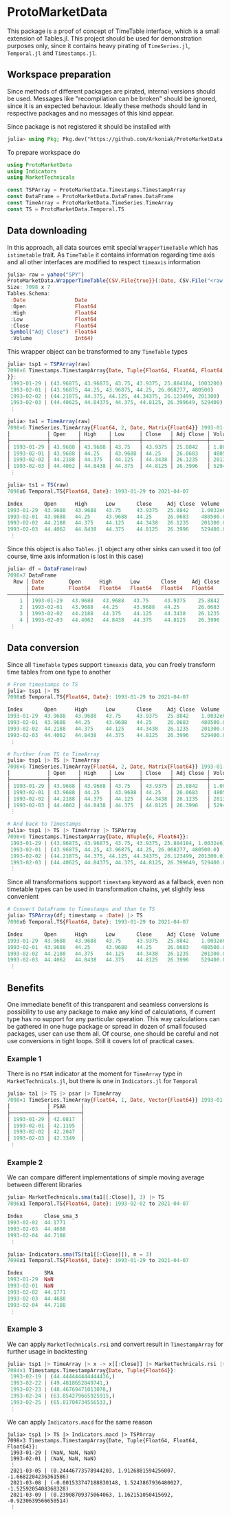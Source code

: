 # ProtoMarketData


This package is a proof of concept of TimeTable interface, which is a small extension of Tables.jl. This project should be used for demonstration purposes only, since it contains heavy pirating of `TimeSeries.jl`, `Temporal.jl` and `Timestamps.jl`.

## Workspace preparation

Since methods of different packages are pirated, internal versions should be used. Messages like "recompilation can be broken" should be ignored, since it is an expected behaviour. Ideally these methods should land in respective packages and no messages of this kind appear.

Since package is not registered it should be installed with

```julia
julia> using Pkg; Pkg.dev("https://github.com/Arkoniak/ProtoMarketData.jl")
```

To prepare workspace do 

```julia
using ProtoMarketData
using Indicators
using MarketTechnicals

const TSPArray = ProtoMarketData.Timestamps.TimestampArray
const DataFrame = ProtoMarketData.DataFrames.DataFrame
const TimeArray = ProtoMarketData.TimeSeries.TimeArray
const TS = ProtoMarketData.Temporal.TS
```

## Data downloading

In this approach, all data sources emit special `WrapperTimeTable` which has `istimetable` trait. As `TimeTable` it contains information regarding time axis and all other interfaces are modified to respect `timeaxis` information

```julia
julia> raw = yahoo("SPY")
ProtoMarketData.WrapperTimeTable{CSV.File{true}}(:Date, CSV.File("<raw buffer>"):
Size: 7098 x 7
Tables.Schema:
 :Date                Date
 :Open                Float64
 :High                Float64
 :Low                 Float64
 :Close               Float64
 Symbol("Adj Close")  Float64
 :Volume              Int64)
```

This wrapper object can be transformed to any `TimeTable` types

```julia
julia> tsp1 = TSPArray(raw)
7098×6 Timestamps.TimestampArray{Date, Tuple{Float64, Float64, Float64, Float64, Float64, Int64
}}:
 1993-01-29 | (43.96875, 43.96875, 43.75, 43.9375, 25.884184, 1003200)
 1993-02-01 | (43.96875, 44.25, 43.96875, 44.25, 26.068277, 480500)
 1993-02-02 | (44.21875, 44.375, 44.125, 44.34375, 26.123499, 201300)
 1993-02-03 | (44.40625, 44.84375, 44.375, 44.8125, 26.399649, 529400)
 ⋮

julia> ta1 = TimeArray(raw)
7098×6 TimeSeries.TimeArray{Float64, 2, Date, Matrix{Float64}} 1993-01-29 to 2021-04-07
│            │ Open    │ High    │ Low     │ Close   │ Adj Close │ Volume     │
├────────────┼─────────┼─────────┼─────────┼─────────┼───────────┼────────────┤
│ 1993-01-29 │ 43.9688 │ 43.9688 │ 43.75   │ 43.9375 │ 25.8842   │ 1.0032e6   │
│ 1993-02-01 │ 43.9688 │ 44.25   │ 43.9688 │ 44.25   │ 26.0683   │ 480500.0   │
│ 1993-02-02 │ 44.2188 │ 44.375  │ 44.125  │ 44.3438 │ 26.1235   │ 201300.0   │
│ 1993-02-03 │ 44.4062 │ 44.8438 │ 44.375  │ 44.8125 │ 26.3996   │ 529400.0   │
 ⋮

julia> ts1 = TS(raw)
7098x6 Temporal.TS{Float64, Date}: 1993-01-29 to 2021-04-07

Index       Open      High      Low       Close     Adj Close  Volume
1993-01-29  43.9688   43.9688   43.75     43.9375   25.8842    1.0032e6
1993-02-01  43.9688   44.25     43.9688   44.25     26.0683    480500.0
1993-02-02  44.2188   44.375    44.125    44.3438   26.1235    201300.0
1993-02-03  44.4062   44.8438   44.375    44.8125   26.3996    529400.0
 ⋮
```

Since this object is also `Tables.jl` object any other sinks can used it too (of course, time axis information is lost in this case)

```julia
julia> df = DataFrame(raw)
7098×7 DataFrame
  Row │ Date        Open      High      Low       Close     Adj Close  Volume
      │ Date        Float64   Float64   Float64   Float64   Float64    Int64
──────┼──────────────────────────────────────────────────────────────────────────
    1 │ 1993-01-29   43.9688   43.9688   43.75     43.9375    25.8842    1003200
    2 │ 1993-02-01   43.9688   44.25     43.9688   44.25      26.0683     480500
    3 │ 1993-02-02   44.2188   44.375    44.125    44.3438    26.1235     201300
    4 │ 1993-02-03   44.4062   44.8438   44.375    44.8125    26.3996     529400
 ⋮
```

## Data conversion

Since all `TimeTable` types support `timeaxis` data, you can freely transform time tables from one type to another

```julia
# From timestamps to TS
julia> tsp1 |> TS
7098x6 Temporal.TS{Float64, Date}: 1993-01-29 to 2021-04-07

Index       Open      High      Low       Close     Adj Close  Volume
1993-01-29  43.9688   43.9688   43.75     43.9375   25.8842    1.0032e6
1993-02-01  43.9688   44.25     43.9688   44.25     26.0683    480500.0
1993-02-02  44.2188   44.375    44.125    44.3438   26.1235    201300.0
1993-02-03  44.4062   44.8438   44.375    44.8125   26.3996    529400.0
 ⋮

# Further from TS to TimeArray
julia> tsp1 |> TS |> TimeArray
7098×6 TimeSeries.TimeArray{Float64, 2, Date, Matrix{Float64}} 1993-01-29 to 2021-04-07
│            │ Open    │ High    │ Low     │ Close   │ Adj Close │ Volume     │
├────────────┼─────────┼─────────┼─────────┼─────────┼───────────┼────────────┤
│ 1993-01-29 │ 43.9688 │ 43.9688 │ 43.75   │ 43.9375 │ 25.8842   │ 1.0032e6   │
│ 1993-02-01 │ 43.9688 │ 44.25   │ 43.9688 │ 44.25   │ 26.0683   │ 480500.0   │
│ 1993-02-02 │ 44.2188 │ 44.375  │ 44.125  │ 44.3438 │ 26.1235   │ 201300.0   │
│ 1993-02-03 │ 44.4062 │ 44.8438 │ 44.375  │ 44.8125 │ 26.3996   │ 529400.0   │
 ⋮

# And back to Timestamps
julia> tsp1 |> TS |> TimeArray |> TSPArray
7098×6 Timestamps.TimestampArray{Date, NTuple{6, Float64}}:
 1993-01-29 | (43.96875, 43.96875, 43.75, 43.9375, 25.884184, 1.0032e6)
 1993-02-01 | (43.96875, 44.25, 43.96875, 44.25, 26.068277, 480500.0)
 1993-02-02 | (44.21875, 44.375, 44.125, 44.34375, 26.123499, 201300.0)
 1993-02-03 | (44.40625, 44.84375, 44.375, 44.8125, 26.399649, 529400.0)
 ⋮
```

Since all transformations support `timestamp` keyword as a fallback, even non timetable types can be used in transformation chains, yet slightly less convenient

```julia
# Convert DataFrame to Timestamps and than to TS
julia> TSPArray(df; timestamp = :Date) |> TS
7098x6 Temporal.TS{Float64, Date}: 1993-01-29 to 2021-04-07

Index       Open      High      Low       Close     Adj Close  Volume
1993-01-29  43.9688   43.9688   43.75     43.9375   25.8842    1.0032e6
1993-02-01  43.9688   44.25     43.9688   44.25     26.0683    480500.0
1993-02-02  44.2188   44.375    44.125    44.3438   26.1235    201300.0
1993-02-03  44.4062   44.8438   44.375    44.8125   26.3996    529400.0
 ⋮

```

## Benefits

One immediate benefit of this transparent and seamless conversions is possibility to use any package to make any kind of calculations, if current type has no support for any particular operation. This way calculations can be gathered in one huge package or spread in dozen of small focused packages, user can use them all. Of course, one should be careful and not use conversions in tight loops. Still it covers lot of practical cases.

### Example 1

There is no `PSAR` indicator at the moment for `TimeArray` type in `MarketTechnicals.jl`, but there is one in `Indicators.jl` for `Temporal`

```julia
julia> ta1 |> TS |> psar |> TimeArray
7098×1 TimeSeries.TimeArray{Float64, 1, Date, Vector{Float64}} 1993-01-29 to 2021-04-07
│            │ PSAR     │
├────────────┼──────────┤
│ 1993-01-29 │ 42.0817  │
│ 1993-02-01 │ 42.1195  │
│ 1993-02-02 │ 42.2047  │
│ 1993-02-03 │ 42.3349  │
 ⋮
```

### Example 2
We can compare different implementations of simple moving average between different libraries

```julia
julia> MarketTechnicals.sma(ta1[[:Close]], 3) |> TS
7096x1 Temporal.TS{Float64, Date}: 1993-02-02 to 2021-04-07

Index       Close_sma_3
1993-02-02  44.1771
1993-02-03  44.4688
1993-02-04  44.7188
 ⋮

julia> Indicators.sma(TS(ta1[[:Close]]), n = 3)
7098x1 Temporal.TS{Float64, Date}: 1993-01-29 to 2021-04-07

Index       SMA
1993-01-29  NaN
1993-02-01  NaN
1993-02-02  44.1771
1993-02-03  44.4688
1993-02-04  44.7188
 ⋮
```

### Example 3

We can apply `MarketTechnicals.rsi` and convert result in `TimestampArray` for further usage in backtesting

```julia
julia> tsp1 |> TimeArray |> x -> x[[:Close]] |> MarketTechnicals.rsi |> TSPArray
7084×1 Timestamps.TimestampArray{Date, Tuple{Float64}}:
 1993-02-19 | (44.444444444444436,)
 1993-02-22 | (49.4818652849741,)
 1993-02-23 | (48.46769471013078,)
 1993-02-24 | (63.854279665925915,)
 1993-02-25 | (65.81704734556533,)
 ⋮
```

We can apply `Indicators.macd` for the same reason

```
julia> tsp1 |> TS |> Indicators.macd |> TSPArray
7098×3 Timestamps.TimestampArray{Date, Tuple{Float64, Float64, Float64}}:
 1993-01-29 | (NaN, NaN, NaN)
 1993-02-01 | (NaN, NaN, NaN)
 ⋮
 2021-03-05 | (0.24446773578944203, 1.9126881594256007, -1.6682204236361586)
 2021-03-08 | (-0.001533747188830148, 1.5243867936480027, -1.5259205408368328)
 2021-03-09 | (0.23908709375064063, 1.162151050415692, -0.9230639566650514)
 ⋮
```
